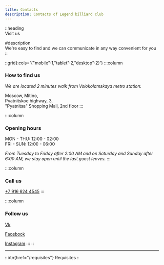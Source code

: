 ```yaml
---
title: Contacts
description: Contacts of Legend billiard club
---
```


::heading  
Visit us

#description  
We're easy to find and we can communicate in any way convenient for you
::

::grid{:cols='{"mobile":1,"tablet":2,"desktop":2}'}
:::column

### How to find us

_We are located 2 minutes walk from&nbsp;Volokolamskaya&nbsp;metro&nbsp;station:_

Moscow, Mitino,  
Pyatnitskoe highway, 3,  
"Pyatnitsa" Shopping Mall, 2nd floor
:::

:::column

### Opening hours

MON - THU: 12:00 - 02:00  
FRI - SUN: 12:00 - 06:00

_From Tuesday to Friday after 2:00 AM and on Saturday and Sunday after 6:00 AM, we stay open until the last guest leaves._
:::

:::column

### Call us

[+7 916 624 4545](tel:+79166244545)
:::

:::column

### Follow us

[Vk](https://vk.com/legendbcru)

[Facebook](https://facebook.com/legendbcru)

[Instagram](https://instagram.com/legendbcru)
:::
::

<hr/>

::btn{href="/requisites"}
Requisites
::
